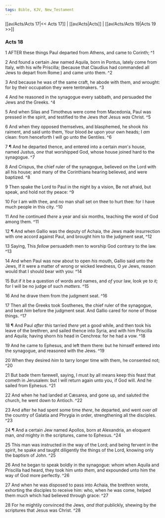 ```yaml
---
tags: Bible, KJV, New_Testament
---
```


[[av/Acts/Acts 17|<< Acts 17]] | [[av/Acts|Acts]] | [[av/Acts/Acts 19|Acts 19 >>]]

### Acts 18

1 AFTER these things Paul departed from Athens, and came to Corinth; ^1

2 And found a certain Jew named Aquila, born in Pontus, lately come from Italy, with his wife Priscilla; (because that Claudius had commanded all Jews to depart from Rome:) and came unto them. ^2

3 And because he was of the same craft, he abode with them, and wrought: for by their occupation they were tentmakers. ^3

4 And he reasoned in the synagogue every sabbath, and persuaded the Jews and the Greeks. ^4

5 And when Silas and Timotheus were come from Macedonia, Paul was pressed in the spirit, and testified to the Jews _that_ Jesus _was_ Christ. ^5

6 And when they opposed themselves, and blasphemed, he shook _his_ raiment, and said unto them, Your blood _be_ upon your own heads; I _am_ clean: from henceforth I will go unto the Gentiles. ^6

7 ¶ And he departed thence, and entered into a certain _man_'_s_ house, named Justus, _one_ that worshipped God, whose house joined hard to the synagogue. ^7

8 And Crispus, the chief ruler of the synagogue, believed on the Lord with all his house; and many of the Corinthians hearing believed, and were baptized. ^8

9 Then spake the Lord to Paul in the night by a vision, Be not afraid, but speak, and hold not thy peace: ^9

10 For I am with thee, and no man shall set on thee to hurt thee: for I have much people in this city. ^10

11 And he continued _there_ a year and six months, teaching the word of God among them. ^11

12 ¶ And when Gallio was the deputy of Achaia, the Jews made insurrection with one accord against Paul, and brought him to the judgment seat, ^12

13 Saying, This _fellow_ persuadeth men to worship God contrary to the law. ^13

14 And when Paul was now about to open _his_ mouth, Gallio said unto the Jews, If it were a matter of wrong or wicked lewdness, O _ye_ Jews, reason would that I should bear with you: ^14

15 But if it be a question of words and names, and _of_ your law, look ye _to_ _it;_ for I will be no judge of such _matters_. ^15

16 And he drave them from the judgment seat. ^16

17 Then all the Greeks took Sosthenes, the chief ruler of the synagogue, and beat _him_ before the judgment seat. And Gallio cared for none of those things. ^17

18 ¶ And Paul _after_ _this_ tarried _there_ yet a good while, and then took his leave of the brethren, and sailed thence into Syria, and with him Priscilla and Aquila; having shorn _his_ head in Cenchrea: for he had a vow. ^18

19 And he came to Ephesus, and left them there: but he himself entered into the synagogue, and reasoned with the Jews. ^19

20 When they desired _him_ to tarry longer time with them, he consented not; ^20

21 But bade them farewell, saying, I must by all means keep this feast that cometh in Jerusalem: but I will return again unto you, if God will. And he sailed from Ephesus. ^21

22 And when he had landed at Cæsarea, and gone up, and saluted the church, he went down to Antioch. ^22

23 And after he had spent some time _there_, he departed, and went over _all_ the country of Galatia and Phrygia in order, strengthening all the disciples. ^23

24 ¶ And a certain Jew named Apollos, born at Alexandria, an eloquent man, _and_ mighty in the scriptures, came to Ephesus. ^24

25 This man was instructed in the way of the Lord; and being fervent in the spirit, he spake and taught diligently the things of the Lord, knowing only the baptism of John. ^25

26 And he began to speak boldly in the synagogue: whom when Aquila and Priscilla had heard, they took him unto _them_, and expounded unto him the way of God more perfectly. ^26

27 And when he was disposed to pass into Achaia, the brethren wrote, exhorting the disciples to receive him: who, when he was come, helped them much which had believed through grace: ^27

28 For he mightily convinced the Jews, _and_ _that_ publickly, shewing by the scriptures that Jesus was Christ. ^28
